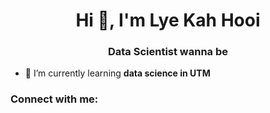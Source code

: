 <h1 align="center">Hi 👋, I'm Lye Kah Hooi</h1>
<h3 align="center">Data Scientist wanna be</h3>

- 🌱 I’m currently learning **data science in UTM**

<h3 align="left">Connect with me:</h3>
<p align="left">
</p>
